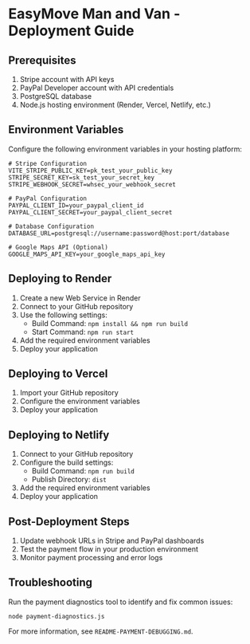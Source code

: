 # EasyMove Man and Van - Deployment Guide

## Prerequisites

1. Stripe account with API keys
2. PayPal Developer account with API credentials
3. PostgreSQL database
4. Node.js hosting environment (Render, Vercel, Netlify, etc.)

## Environment Variables

Configure the following environment variables in your hosting platform:

```
# Stripe Configuration
VITE_STRIPE_PUBLIC_KEY=pk_test_your_public_key
STRIPE_SECRET_KEY=sk_test_your_secret_key
STRIPE_WEBHOOK_SECRET=whsec_your_webhook_secret

# PayPal Configuration
PAYPAL_CLIENT_ID=your_paypal_client_id
PAYPAL_CLIENT_SECRET=your_paypal_client_secret

# Database Configuration
DATABASE_URL=postgresql://username:password@host:port/database

# Google Maps API (Optional)
GOOGLE_MAPS_API_KEY=your_google_maps_api_key
```

## Deploying to Render

1. Create a new Web Service in Render
2. Connect to your GitHub repository
3. Use the following settings:
   - Build Command: `npm install && npm run build`
   - Start Command: `npm run start`
4. Add the required environment variables
5. Deploy your application

## Deploying to Vercel

1. Import your GitHub repository
2. Configure the environment variables
3. Deploy your application

## Deploying to Netlify

1. Connect to your GitHub repository
2. Configure the build settings:
   - Build Command: `npm run build`
   - Publish Directory: `dist`
3. Add the required environment variables
4. Deploy your application

## Post-Deployment Steps

1. Update webhook URLs in Stripe and PayPal dashboards
2. Test the payment flow in your production environment
3. Monitor payment processing and error logs

## Troubleshooting

Run the payment diagnostics tool to identify and fix common issues:

```
node payment-diagnostics.js
```

For more information, see `README-PAYMENT-DEBUGGING.md`.